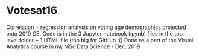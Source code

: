 # Votesat16
Correlation + regression analysis on voting age demographics projected onto 2019 GE.
Code is in the 3 Jupyter notebook (ipynb) files in the top-level folder + 1 HTML file (too big for GitHub :()
Done as a part of the Visual Analytics course in my MSc Data Science - Dec. 2019

